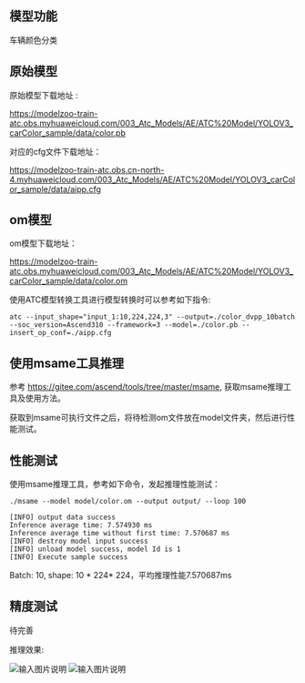 ## 模型功能

车辆颜色分类

## 原始模型

原始模型下载地址 :

https://modelzoo-train-atc.obs.myhuaweicloud.com/003_Atc_Models/AE/ATC%20Model/YOLOV3_carColor_sample/data/color.pb

对应的cfg文件下载地址：

https://modelzoo-train-atc.obs.cn-north-4.myhuaweicloud.com/003_Atc_Models/AE/ATC%20Model/YOLOV3_carColor_sample/data/aipp.cfg

## om模型

om模型下载地址：

https://modelzoo-train-atc.obs.myhuaweicloud.com/003_Atc_Models/AE/ATC%20Model/YOLOV3_carColor_sample/data/color.om

使用ATC模型转换工具进行模型转换时可以参考如下指令:

```shell
atc --input_shape="input_1:10,224,224,3" --output=./color_dvpp_10batch --soc_version=Ascend310 --framework=3 --model=./color.pb --insert_op_conf=./aipp.cfg
```

## 使用msame工具推理

参考 https://gitee.com/ascend/tools/tree/master/msame, 获取msame推理工具及使用方法。

获取到msame可执行文件之后，将待检测om文件放在model文件夹，然后进行性能测试。

## 性能测试

使用msame推理工具，参考如下命令，发起推理性能测试： 

```shell
./msame --model model/color.om --output output/ --loop 100
```

```shell
[INFO] output data success
Inference average time: 7.574930 ms
Inference average time without first time: 7.570687 ms
[INFO] destroy model input success
[INFO] unload model success, model Id is 1
[INFO] Execute sample success

```

Batch: 10, shape: 10 * 224* 224，平均推理性能7.570687ms

## 精度测试

待完善

推理效果:

![输入图片说明](car.jpg)
![输入图片说明](out_car.jpg)